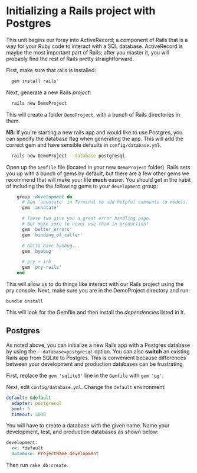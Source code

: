 # Initializing a Rails project with Postgres

This unit begins our foray into ActiveRecord; a component of Rails
that is a way for your Ruby code to interact with a SQL
database. ActiveRecord is maybe the most important part of Rails;
after you master it, you will probably find the rest of Rails pretty
straightforward.

First, make sure that rails is installed:

```sh
  gem install rails'
```

Next, generate a new Rails *project*:

```sh
  rails new DemoProject
```

This will create a folder `DemoProject`, with a bunch of Rails
directories in them.

**NB**: If you're starting a new rails app and would like to use
Postgres, you can specify the database flag when generating the app.
This will add the correct gem and have sensible defaults in
`config/database.yml`.

```sh
  rails new DemoProject --database postgresql
```

Open up the `Gemfile` file (located in your new `DemoProject` folder).
Rails sets you up with a bunch of gems by default, but there are a few
other gems we recommend that will make your life **much** easier. You
should get in the habit of including the the following gems to your
`development` group:

```ruby
    group :development do
      # Run 'annotate' in Terminal to add helpful comments to models.
      gem 'annotate'

      # These two give you a great error handling page.
      # But make sure to never use them in production!
      gem 'better_errors'
      gem 'binding_of_caller'

      # Gotta have byebug...
      gem 'byebug'

      # pry > irb
      gem 'pry-rails'
    end
```

This will allow us to do things like interact with our Rails project
using the pry console. Next, make sure you are in the DemoProject
directory and run:

    bundle install

This will look for the Gemfile and then install the *dependencies*
listed in it.

## Postgres

As noted above, you can initialize a new Rails app with a Postgres
database by using the `--database=postgresql` option. You can also
**switch** an existing Rails app from SQLite to Postgres. This is
convenient because differences between your development and
production databases can be frustrating.

First, replace the `gem 'sqlite3'` line in the `Gemfile` with `gem
'pg'`.

Next, edit `config/database.yml`. Change the `default` environment:

```yaml
default: &default
  adapter: postgresql
  pool: 5
  timeout: 5000
```

You will have to create a database with the given name. Name your development, test, and production databases as shown below:

```rb
development:
  <<: *default
  database: ProjectName_development
```

Then run `rake db:create`.
